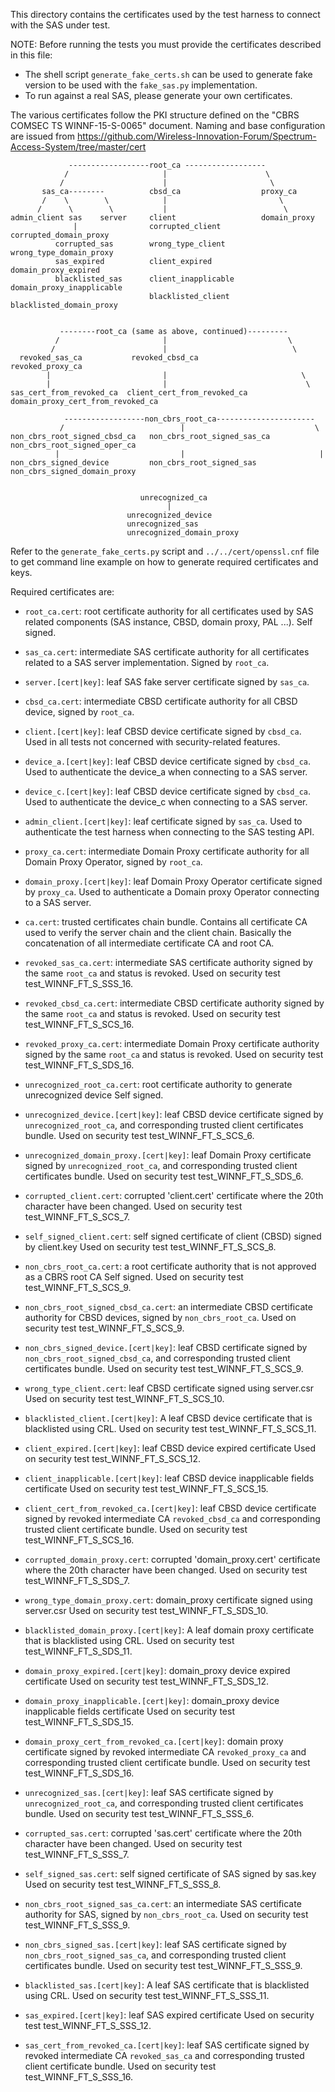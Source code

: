 This directory contains the certificates used by the test harness to connect
with the SAS under test.

NOTE: Before running the tests you must provide the certificates described in
this file:
- The shell script `generate_fake_certs.sh` can be used to generate fake version
  to be used with the `fake_sas.py` implementation.
- To run against a real SAS, please generate your own certificates.

The various certificates follow the PKI structure defined on the "CBRS COMSEC TS
WINNF-15-S-0065" document. Naming and base configuration are issued from
https://github.com/Wireless-Innovation-Forum/Spectrum-Access-System/tree/master/cert

```
             ------------------root_ca ------------------
            /                     |                      \
           /                      |                       \
       sas_ca--------          cbsd_ca                  proxy_ca
       /    \        \            |                         \
      /      \        \           |                          \
admin_client sas    server     client                   domain_proxy
              |                corrupted_client         corrupted_domain_proxy
          corrupted_sas        wrong_type_client        wrong_type_domain_proxy
          sas_expired          client_expired           domain_proxy_expired
          blacklisted_sas      client_inapplicable      domain_proxy_inapplicable
                               blacklisted_client       blacklisted_domain_proxy


           --------root_ca (same as above, continued)---------
          /                       |                           \
         /                        |                            \
  revoked_sas_ca           revoked_cbsd_ca                revoked_proxy_ca
        |                         |                              \
        |                         |                               \
sas_cert_from_revoked_ca  client_cert_from_revoked_ca  domain_proxy_cert_from_revoked_ca
 
            ------------------non_cbrs_root_ca----------------------
           /                          |                             \
non_cbrs_root_signed_cbsd_ca   non_cbrs_root_signed_sas_ca  non_cbrs_root_signed_oper_ca
          |                           |                              |
non_cbrs_signed_device         non_cbrs_root_signed_sas     non_cbrs_signed_domain_proxy


                             unrecognized_ca
                                   |
                          unrecognized_device
                          unrecognized_sas
                          unrecognized_domain_proxy
```

Refer to the `generate_fake_certs.py` script and `../../cert/openssl.cnf` file
to get command line example on how to generate required certificates and keys.

Required certificates are:

* `root_ca.cert`: root certificate authority for all certificates used by SAS
  related components (SAS instance, CBSD, domain proxy, PAL ...). Self signed.

* `sas_ca.cert`: intermediate SAS certificate authority for all certificates
  related to a SAS server implementation. Signed by `root_ca`.

* `server.[cert|key]`: leaf SAS fake server certificate signed by `sas_ca`.

* `cbsd_ca.cert`: intermediate CBSD certificate authority for all CBSD device,
  signed by `root_ca`.

* `client.[cert|key]`: leaf CBSD device certificate signed by `cbsd_ca`.
  Used in all tests not concerned with security-related features.

* `device_a.[cert|key]`: leaf CBSD device certificate signed by `cbsd_ca`.
  Used to authenticate the device_a when connecting to a SAS server.

* `device_c.[cert|key]`: leaf CBSD device certificate signed by `cbsd_ca`.
  Used to authenticate the device_c when connecting to a SAS server.

* `admin_client.[cert|key]`: leaf certificate signed by `sas_ca`.
  Used to authenticate the test harness when connecting to the SAS testing API.

* `proxy_ca.cert`: intermediate Domain Proxy certificate authority for
  all Domain Proxy Operator, signed by `root_ca`.

* `domain_proxy.[cert|key]`: leaf Domain Proxy Operator certificate signed by
  `proxy_ca`.
  Used to authenticate a Domain proxy Operator connecting to a SAS server.

* `ca.cert`: trusted certificates chain bundle. Contains all certificate CA
  used to verify the server chain and the client chain. Basically the
  concatenation of all intermediate certificate CA and root CA.

* `revoked_sas_ca.cert`: intermediate SAS certificate authority signed by the same `root_ca` and status is
revoked. Used on security test test_WINNF_FT_S_SSS_16.

* `revoked_cbsd_ca.cert`: intermediate CBSD certificate authority signed by the same `root_ca` and status is
revoked. Used on security test test_WINNF_FT_S_SCS_16.

* `revoked_proxy_ca.cert`: intermediate Domain Proxy certificate authority signed by the same `root_ca` and status is
revoked. Used on security test test_WINNF_FT_S_SDS_16.

* `unrecognized_root_ca.cert`: root certificate authority to generate unrecognized device
  Self signed.
  
* `unrecognized_device.[cert|key]`: leaf CBSD device certificate signed by
  `unrecognized_root_ca`, and corresponding trusted client certificates bundle.
  Used on security test test_WINNF_FT_S_SCS_6.

* `unrecognized_domain_proxy.[cert|key]`: leaf Domain Proxy certificate signed by
  `unrecognized_root_ca`, and corresponding trusted client certificates bundle.
  Used on security test test_WINNF_FT_S_SDS_6.

* `corrupted_client.cert`: corrupted 'client.cert' certificate where the 20th character have been changed.
  Used on security test test_WINNF_FT_S_SCS_7.
  
* `self_signed_client.cert`: self signed certificate of client (CBSD) signed by client.key
  Used on security test test_WINNF_FT_S_SCS_8.
  
* `non_cbrs_root_ca.cert`: a root certificate authority that is not approved as a CBRS root CA
  Self signed.
  Used on security test test_WINNF_FT_S_SCS_9.
  
* `non_cbrs_root_signed_cbsd_ca.cert`: an intermediate CBSD certificate authority for CBSD devices,
  signed by `non_cbrs_root_ca`.
  Used on security test test_WINNF_FT_S_SCS_9.
  
* `non_cbrs_signed_device.[cert|key]`: leaf CBSD certificate signed by
  `non_cbrs_root_signed_cbsd_ca`, and corresponding trusted client certificates bundle.
  Used on security test test_WINNF_FT_S_SCS_9.
  
* `wrong_type_client.cert`: leaf CBSD certificate signed using server.csr 
  Used on security test test_WINNF_FT_S_SCS_10.
  
* `blacklisted_client.[cert|key]`: A leaf CBSD device certificate that is blacklisted using CRL. 
  Used on security test test_WINNF_FT_S_SCS_11.
  
* `client_expired.[cert|key]`: leaf CBSD device expired certificate
  Used on security test test_WINNF_FT_S_SCS_12.

* `client_inapplicable.[cert|key]`: leaf CBSD device inapplicable fields certificate
  Used on security test test_WINNF_FT_S_SCS_15.

* `client_cert_from_revoked_ca.[cert|key]`: leaf CBSD device certificate signed by revoked intermediate CA 
  `revoked_cbsd_ca` and corresponding trusted client certificate bundle.
   Used on security test test_WINNF_FT_S_SCS_16.

* `corrupted_domain_proxy.cert`: corrupted 'domain_proxy.cert' certificate where the 20th character have been changed.
  Used on security test test_WINNF_FT_S_SDS_7.

* `wrong_type_domain_proxy.cert`: domain_proxy certificate signed using server.csr 
  Used on security test test_WINNF_FT_S_SDS_10.
  
* `blacklisted_domain_proxy.[cert|key]`: A leaf domain proxy certificate that is blacklisted using CRL. 
  Used on security test test_WINNF_FT_S_SDS_11.
  
* `domain_proxy_expired.[cert|key]`: domain_proxy device expired certificate
  Used on security test test_WINNF_FT_S_SDS_12.

* `domain_proxy_inapplicable.[cert|key]`: domain_proxy device inapplicable fields certificate
  Used on security test test_WINNF_FT_S_SDS_15.
  
* `domain_proxy_cert_from_revoked_ca.[cert|key]`: domain proxy certificate signed by revoked intermediate CA 
  `revoked_proxy_ca` and corresponding trusted client certificate bundle.
   Used on security test test_WINNF_FT_S_SDS_16.

* `unrecognized_sas.[cert|key]`: leaf SAS certificate signed by
  `unrecognized_root_ca`, and corresponding trusted client certificates bundle.
  Used on security test test_WINNF_FT_S_SSS_6.
  
* `corrupted_sas.cert`: corrupted 'sas.cert' certificate where the 20th character have been changed.
  Used on security test test_WINNF_FT_S_SSS_7.
  
* `self_signed_sas.cert`: self signed certificate of SAS signed by sas.key
  Used on security test test_WINNF_FT_S_SSS_8.
  
* `non_cbrs_root_signed_sas_ca.cert`: an intermediate SAS certificate authority for SAS,
  signed by `non_cbrs_root_ca`.
  Used on security test test_WINNF_FT_S_SSS_9.
  
* `non_cbrs_signed_sas.[cert|key]`: leaf SAS certificate signed by
  `non_cbrs_root_signed_sas_ca`, and corresponding trusted client certificates bundle.
  Used on security test test_WINNF_FT_S_SSS_9.
  
* `blacklisted_sas.[cert|key]`: A leaf SAS certificate that is blacklisted using CRL.
  Used on security test test_WINNF_FT_S_SSS_11.

* `sas_expired.[cert|key]`: leaf SAS expired certificate
  Used on security test test_WINNF_FT_S_SSS_12.

* `sas_cert_from_revoked_ca.[cert|key]`: leaf SAS certificate signed by revoked intermediate CA 
  `revoked_sas_ca` and corresponding trusted client certificate bundle.
   Used on security test test_WINNF_FT_S_SSS_16.
